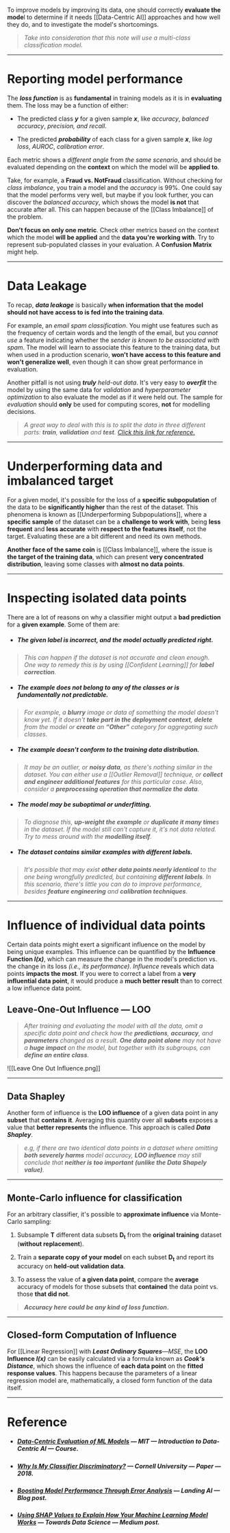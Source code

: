 To improve models by improving its data, one should correctly **evaluate the mode**l to determine if it needs [[Data-Centric AI]] approaches and how well they do, and to investigate the model's shortcomings.

> *Take into consideration that this note will use a multi-class classification model.*
___
# Reporting model performance

The ***loss function*** is as **fundamental** in training models as it is in **evaluating** them. The loss may be a function of either:

 - The predicted class ***y*** for a given sample ***x***, like *accuracy*, *balanced accuracy*, *precision, and recall*.

 - The predicted ***probability*** of each class for a given sample ***x***, like *log loss*, *AUROC*, *calibration error*.

Each metric shows a *different angle* from *the same scenario*, and should be evaluated depending on the **context** on which the model will be **applied to**. 

Take, for example, a **Fraud vs. NotFraud** classification.  Without checking for *class imbalance*, you train a model and the *accuracy* is 99%. One could say that the model performs very well, but maybe if you look further, you can discover the *balanced accuracy*, which shows the model **is not** that accurate after all. This can happen because of the [[Class Imbalance]] of the problem.

**Don't focus on only one metric**. Check other metrics based on the context which the model **will be applied** and the **data you're working with**. Try to represent sub-populated classes in your evaluation. A **Confusion Matrix** might help.

___
# Data Leakage

To recap, ***data leakage*** is basically **when information that the model should not have access to is fed into the training data**. 

For example, an *email spam classification*. You might use features such as the frequency of certain words and the length of the email, but you *cannot use* a feature indicating whether the *sender is known to be associated with spam*. The model will learn to associate this feature to the training data, but when used in a production scenario, **won't have access to this feature and won't generalize well**, even though it can show great performance in evaluation.

Another pitfall is not using ***truly** held-out data*. It's very easy to ***overfit*** the model by using the same data for *validation* and *hyperparameter optimization* to also evaluate the model as if it were held out. The sample for *evaluation* should **only** be used for computing scores, **not** for modelling decisions.

> *A great way to deal with this is to split the data in three different parts: **train**, **validation** and **test**. [Click this link for reference.](https://mlu-explain.github.io/train-test-validation/)*
___
# Underperforming data and imbalanced target

For a given model, it's possible for the loss of a **specific subpopulation** of the data to be **significantly higher** than the rest of the dataset. This phenomena is known as [[Underperforming Subpopulations]], where a **specific sample** of the dataset can be a **challenge to work with**, being **less frequent** and **less accurate** with **respect to the features itself**, not the target. Evaluating these are a bit different and need its own methods.

**Another face of the same coin** is [[Class Imbalance]], where the issue is **the target of the training data**, which can present **very concentrated distribution**, leaving some classes with **almost no data points**.
___
# Inspecting isolated data points

There are a lot of reasons on why a classifier might output a **bad prediction** for a **given example**. Some of them are:

- ##### The given label is incorrect, and the model actually predicted right.
>*This can happen if the dataset is not accurate and clean enough. One way to remedy this is by using [[Confident Learning]] for **label correction**.*

- ##### The example does not belong to any of the classes or is fundamentally not predictable.
> *For example, a **blurry** image or data of something the model doesn't know yet. If it doesn't **take part in the deployment context**, **delete** from the model or **create** an **“Other”** category for aggregating such classes.*

- ##### The example doesn't conform to the training data distribution.
> *It may be an outlier, or **noisy data**, as there's nothing similar in the dataset. You can either use a [[Outlier Removal]] technique, or **collect and engineer additional features** for this particular case. Also, consider a **preprocessing operation that normalize the data**.*

- ##### The model may be suboptimal or underfitting.
> *To diagnose this, **up-weight the example** or **duplicate it many time**s in the dataset. If the model still can't capture it, it's not data related. Try to mess around with the **modelling itself**.*

- ##### The dataset contains similar examples with different labels.
> *It's possible that may exist **other data points nearly identical** to the one being wrongfully predicted, but containing **different labels**.  In this scenario, there's little you can do to improve performance, besides **feature engineering** and **calibration techniques**.*
___
# Influence of individual data points

Certain data points might exert a significant influence on the model by being unique examples. This influence can be quantified by the **Influence Function *I(x)***, which can measure the change in the model's prediction vs. the change in its loss *(i.e., its performance)*. 
*Influence* reveals which data points **impacts the most**. If you were to correct a label from a **very influential data point**, it would produce a **much better result** than to correct a low influence data point.
## Leave-One-Out Influence — LOO

> *After training and evaluating the model with all the data, omit a specific data point and check how the **predictions**, **accuracy**, and **parameters** changed as a result.*
> ***One data point alone** may not have a **huge impact** on the model, but together with its subgroups, can **define an entire class**.*

![[Leave One Out Influence.png]]
___
## Data Shapley

Another form of influence is the **LOO influence** of a given data point in any **subset** that **contains it**. Averaging this quantity over all **subsets** exposes a value that **better represents** the influence. This approach is called ***Data Shapley***.

>*e.g, if there are two identical data points in a dataset where omitting **both severely harms** model accuracy, **LOO influence** may still conclude that **neither is too important** **(unlike the Data Shapely value)**.*
___
## Monte-Carlo influence for classification

For an arbitrary classifier, it's possible to **approximate influence** via Monte-Carlo sampling:

1. Subsample **T** different data subsets **D<sub>t</sub>** from the **original training** dataset (**without replacement**).

2. Train a **separate copy of your model** on each subset **D<sub>t</sub>** and report its accuracy on **held-out validation data**.

3. To assess the value of **a given data point**, compare the **average** accuracy of models for those subsets that **contained** the data point vs. those **that did not**. 

> ***Accuracy here could be any kind of loss function*.**
___
## Closed-form Computation of Influence

For [[Linear Regression]] with ***Least Ordinary Squares***—*MSE*, the **LOO Influence *I(x)*** can be easily calculated via a formula known as ***Cook's Distance***, which shows the influence of **each data point** on the **fitted response values**. This happens because the parameters of a linear regression model are, mathematically, a closed form function of the data itself.
___
# Reference

- ##### [Data-Centric Evaluation of ML Models](https://dcai.csail.mit.edu/2023/data-centric-evaluation/#E22) — MIT — Introduction to Data-Centric AI — Course.


- ##### [Why Is My Classifier Discriminatory?](https://arxiv.org/abs/1805.12002) — Cornell University — Paper — 2018.

- ##### [Boosting Model Performance Through Error Analysis](https://landing.ai/blog/boosting-model-performance-through-error-analysis/) — Landing AI — Blog post.

- ##### [Using SHAP Values to Explain How Your Machine Learning Model Works](https://towardsdatascience.com/using-shap-values-to-explain-how-your-machine-learning-model-works-732b3f40e137) — Towards Data Science — Medium post.
